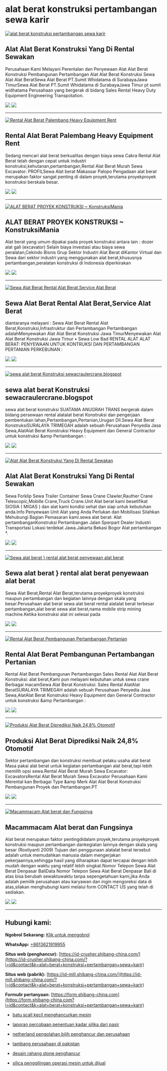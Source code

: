 # alat berat konstruksi pertambangan sewa karir

<a href="https://swt.shibang-china.com/?l=id&img&k=alat+berat+konstruksi+pertambangan+sewa+karir" target="_blank">![alat berat konstruksi pertambangan sewa karir](http://static.shibang-china.com/all-800x300/167.jpg)</a>

## Alat Alat Berat Konstruksi Yang Di Rental Sewakan
Perusahaan Kami Melayani Perentalan dan Penyewaan Alat Alat Berat Konstruksi Pembangunan Pertambangan Alat Alat Berat Konstruksi Sewa Alat Alat BeratSewa Alat Berat PT.Sumit Whidatama di SurabayaJawa TimurSewa Alat Berat PT.Sumit Whidatama di SurabayaJawa Timur pt sumit widhatama Perusahaan yang bergerak di bidang Sales Rental Heavy Duty Equipment Engineering Transpotation.


<a href="https://whatsapp.shibangsoft.com/WhatsApp.php" target="_blank" title="WhatsApp">![](http://static.shibang-china.com/icon/whatsapp.png)</a> <a href="https://swt.shibang-china.com/?l=id&icon&k=alat+berat+konstruksi+pertambangan+sewa+karir" target="_blank">![](http://static.shibang-china.com/icon/chat-id.png)</a>

---

<a href="https://swt.shibang-china.com/?l=id&img&k=alat+berat+konstruksi+pertambangan+sewa+karir" target="_blank">![Rental Alat Berat Palembang Heavy Equipment Rent](http://static.shibang-china.com/all-800x300/147.jpg)</a>

## Rental Alat Berat Palembang Heavy Equipment Rent
Sedang mencari alat berat berkualitas dengan biaya sewa Cakra Rental Alat Berat telah dengan cepat untuk industri konstruksi,kehutanan,pertambangan,Rental Alat Berat Murah Sewa Excavator: PROFILSewa Alat berat Makassar Palopo Pengadaan alat berat merupakan faktor sangat penting di dalam proyek,terutama proyekproyek konstruksi berskala besar.


<a href="https://whatsapp.shibangsoft.com/WhatsApp.php" target="_blank" title="WhatsApp">![](http://static.shibang-china.com/icon/whatsapp.png)</a> <a href="https://swt.shibang-china.com/?l=id&icon&k=alat+berat+konstruksi+pertambangan+sewa+karir" target="_blank">![](http://static.shibang-china.com/icon/chat-id.png)</a>

---

<a href="https://swt.shibang-china.com/?l=id&img&k=alat+berat+konstruksi+pertambangan+sewa+karir" target="_blank">![ALAT BERAT PROYEK KONSTRUKSI ~ KonstruksiMania](http://static.shibang-china.com/all-800x300/1193.jpg)</a>

## ALAT BERAT PROYEK KONSTRUKSI ~ KonstruksiMania
Alat berat yang umum dipakai pada proyek konstruksi antara lain : dozer alat gali (excavator) Selain biaya investasi atau biaya sewa peralatan,Cekindo Bisnis Grup Sektor Industri Alat Berat diKantor Virtual dan Sewa dari sektor industri yang menggunakan alat berat,khususnya pertambangan,peralatan konstruksi di Indonesia diperkirakan


<a href="https://whatsapp.shibangsoft.com/WhatsApp.php" target="_blank" title="WhatsApp">![](http://static.shibang-china.com/icon/whatsapp.png)</a> <a href="https://swt.shibang-china.com/?l=id&icon&k=alat+berat+konstruksi+pertambangan+sewa+karir" target="_blank">![](http://static.shibang-china.com/icon/chat-id.png)</a>

---

<a href="https://swt.shibang-china.com/?l=id&img&k=alat+berat+konstruksi+pertambangan+sewa+karir" target="_blank">![Sewa Alat Berat Rental Alat Berat,Service Alat Berat](http://static.shibang-china.com/all-800x300/745.jpg)</a>

## Sewa Alat Berat Rental Alat Berat,Service Alat Berat
diantaranya melayani : Sewa Alat Berat Rental Alat Berat,Konstruksi,Infrastruktur dan Pertambangan Pertambangan adalahMenyewakan Alat Alat Berat Konstruksi Jawa TimurMenyewakan Alat Alat Berat Konstruksi Jawa Timur • Sewa Low Bad RENTAL ALAT ALAT BERAT: PENYEWAAN UNTUK KONTRUKSI DAN PERTAMBANGAN PERTANIAN PERKEBUNAN :


<a href="https://whatsapp.shibangsoft.com/WhatsApp.php" target="_blank" title="WhatsApp">![](http://static.shibang-china.com/icon/whatsapp.png)</a> <a href="https://swt.shibang-china.com/?l=id&icon&k=alat+berat+konstruksi+pertambangan+sewa+karir" target="_blank">![](http://static.shibang-china.com/icon/chat-id.png)</a>

---

<a href="https://swt.shibang-china.com/?l=id&img&k=alat+berat+konstruksi+pertambangan+sewa+karir" target="_blank">![sewa alat berat Konstruksi sewacraulercrane.blogspot](http://static.shibang-china.com/all-800x300/803.jpg)</a>

## sewa alat berat Konstruksi sewacraulercrane.blogspot
sewa alat berat konstruksi SUATAMA ANUGRAH TRANS bergerak dalam bidang persewaan rental alatalat berat Konstruksi dan pengerjaan pembentukan lahan,Pertambangan,Pertanian,Urugan Dll.Sewa Alat Berat KonstruksiSURALAYA TRIMEGAH adalah sebuah Perusahaan Penyedia Jasa Sewa,AlatAlat Berat Konstruksi Heavy Equipment dan General Contractor untuk konstruksi &amp Pertambangan :


<a href="https://whatsapp.shibangsoft.com/WhatsApp.php" target="_blank" title="WhatsApp">![](http://static.shibang-china.com/icon/whatsapp.png)</a> <a href="https://swt.shibang-china.com/?l=id&icon&k=alat+berat+konstruksi+pertambangan+sewa+karir" target="_blank">![](http://static.shibang-china.com/icon/chat-id.png)</a>

---

<a href="https://swt.shibang-china.com/?l=id&img&k=alat+berat+konstruksi+pertambangan+sewa+karir" target="_blank">![Alat Alat Berat Konstruksi Yang Di Rental Sewakan](http://static.shibang-china.com/all-800x300/232.jpg)</a>

## Alat Alat Berat Konstruksi Yang Di Rental Sewakan
Sewa Forklip Sewa Trailer Container Sewa Crane Clawler,Rauther Crane Telescopic,Mobille Crane,Truck Crane.Unit Alat berat kami besetifikat SIOSIA ( MIGAS ) dan alat kami kondisi sehat dan siap untuk kebutuhan anda.Info Penyewaan Unit Alat yang Anda Perlukan dan Mobilisasi Silahkan Mehubungi Bagian Pemasaran kami.sewa alat berat: Alat pertambanganKonstruksi Pertambangan Jalan Sperpart Dealer Industri Transportasi Lokasi terdekat Jawa.Jakarta Bekasi Bogor Alat pertambangan *.


<a href="https://whatsapp.shibangsoft.com/WhatsApp.php" target="_blank" title="WhatsApp">![](http://static.shibang-china.com/icon/whatsapp.png)</a> <a href="https://swt.shibang-china.com/?l=id&icon&k=alat+berat+konstruksi+pertambangan+sewa+karir" target="_blank">![](http://static.shibang-china.com/icon/chat-id.png)</a>

---

<a href="https://swt.shibang-china.com/?l=id&img&k=alat+berat+konstruksi+pertambangan+sewa+karir" target="_blank">![Sewa alat berat } rental alat berat penyewaan alat berat](http://static.shibang-china.com/all-800x300/1414.jpg)</a>

## Sewa alat berat } rental alat berat penyewaan alat berat
Sewa Alat Berat,Rental Alat Berat,terutama proyekproyek konstruksi maupun pertambangan dan kegiatan lainnya dengan skala yang besar.Perusahaan alat berat sewa alat berat rental alatalat berat terbesar pertambangan,alat berat sewa alat berat,nama mobile strip mining machine.Ketika konstruksi alat ini selesai pada


<a href="https://whatsapp.shibangsoft.com/WhatsApp.php" target="_blank" title="WhatsApp">![](http://static.shibang-china.com/icon/whatsapp.png)</a> <a href="https://swt.shibang-china.com/?l=id&icon&k=alat+berat+konstruksi+pertambangan+sewa+karir" target="_blank">![](http://static.shibang-china.com/icon/chat-id.png)</a>

---

<a href="https://swt.shibang-china.com/?l=id&img&k=alat+berat+konstruksi+pertambangan+sewa+karir" target="_blank">![Rental Alat Berat Pembangunan Pertambangan Pertanian](http://static.shibang-china.com/all-800x300/1493.jpg)</a>

## Rental Alat Berat Pembangunan Pertambangan Pertanian
Rental Alat Berat Pembangunan Pertambangan Sales Rental Alat Alat Berat Konstruksi: alat berat,Kami pun melayani kebutuhan untuk sewa crane Berbagai macamSewa Alat Berat Konstruksi: Sales Rental AlatAlat BeratSURALAYA TRIMEGAH adalah sebuah Perusahaan Penyedia Jasa Sewa,AlatAlat Berat Konstruksi Heavy Equipment dan General Contractor untuk konstruksi &amp Pertambangan :


<a href="https://whatsapp.shibangsoft.com/WhatsApp.php" target="_blank" title="WhatsApp">![](http://static.shibang-china.com/icon/whatsapp.png)</a> <a href="https://swt.shibang-china.com/?l=id&icon&k=alat+berat+konstruksi+pertambangan+sewa+karir" target="_blank">![](http://static.shibang-china.com/icon/chat-id.png)</a>

---

<a href="https://swt.shibang-china.com/?l=id&img&k=alat+berat+konstruksi+pertambangan+sewa+karir" target="_blank">![Produksi Alat Berat Diprediksi Naik 24,8% Otomotif](http://static.shibang-china.com/all-800x300/784.jpg)</a>

## Produksi Alat Berat Diprediksi Naik 24,8% Otomotif
Sektor pertambangan dan konstruksi membuat pelaku usaha alat berat Masa pakai alat berat untuk kegiatan pertambangan alat berat,tapi lebih memilih opsi sewa.Rental Alat Berat Murah Sewa Excavator: ExcavatorsRental Alat Berat Murah Sewa Excavator Perusahaan Kami Merental kan Berbagai Type &amp Merk Alat Alat Berat Konstruksi Pembangunan Proyek dan Pertambangan.PT


<a href="https://whatsapp.shibangsoft.com/WhatsApp.php" target="_blank" title="WhatsApp">![](http://static.shibang-china.com/icon/whatsapp.png)</a> <a href="https://swt.shibang-china.com/?l=id&icon&k=alat+berat+konstruksi+pertambangan+sewa+karir" target="_blank">![](http://static.shibang-china.com/icon/chat-id.png)</a>

---

<a href="https://swt.shibang-china.com/?l=id&img&k=alat+berat+konstruksi+pertambangan+sewa+karir" target="_blank">![Macammacam Alat berat dan Fungsinya](http://static.shibang-china.com/all-800x300/687.jpg)</a>

## Macammacam Alat berat dan Fungsinya
Alat berat merupakan faktor pentingdidalam proyek,terutama proyekproyek konstruksi maupun pertambangan dankegiatan lainnya dengan skala yang besar (Rostiyanti 2009) Tujuan dari penggunaan alatalat berat tersebut adalah untuk memudahkan manusia dalam mengerjakan pekerjaannya,sehingga hasil yang diharapkan dapat tercapai dengan lebih mudah dengan waktu yang relatif lebih singkat.Nomor Telepon Sewa Alat Berat Denpasar BaliData Nomor Telepon Sewa Alat Berat Denpasar Bali di atas bisa berubah sewaktuwaktu tanpa sepengetahuan kami,jika Anda adalah pemilik perusahaan atau karyawan dan ingin mengoreksi data di atas,silakan menghubungi kami melalui form CONTACT US yang telah di sediakan.


<a href="https://whatsapp.shibangsoft.com/WhatsApp.php" target="_blank" title="WhatsApp">![](http://static.shibang-china.com/icon/whatsapp.png)</a> <a href="https://swt.shibang-china.com/?l=id&icon&k=alat+berat+konstruksi+pertambangan+sewa+karir" target="_blank">![](http://static.shibang-china.com/icon/chat-id.png)</a>

---
## Hubungi kami:

**Ngobrol Sekarang:** [Klik untuk mengobrol](https://swt.shibang-china.com?l=id&contact&k=alat+berat+konstruksi+pertambangan+sewa+karir)

**WhatsApp:**  [+8613621919955](https://whatsapp.shibangsoft.com/WhatsApp.php)

**Situs web (penghancur):** [https://id-crusher.shibang-china.com/](https://id-crusher.shibang-china.com/?l=id&contact&k=alat+berat+konstruksi+pertambangan+sewa+karir)

**Situs web (pabrik):** [https://id-mill.shibang-china.com/](https://id-mill.shibang-china.com/?l=id&contact&k=alat+berat+konstruksi+pertambangan+sewa+karir)

**Formulir pertanyaan:** [https://form.shibang-china.com](https://form.shibang-china.com?l=id&contact&k=alat+berat+konstruksi+pertambangan+sewa+karir)

* [batu scall kecil menghancurkan mesin](../31/batu%20scall%20kecil%20menghancurkan%20mesin.md)

* [laporan percobaan penentuan kadar silika dari pasir](../31/laporan%20percobaan%20penentuan%20kadar%20silika%20dari%20pasir.md)

* [netherland pengolahan bijih penghancur dan perusahaan](../38/netherland%20pengolahan%20bijih%20penghancur%20dan%20perusahaan.md)

* [tambang perusahaan di pakistan](../35/tambang%20perusahaan%20di%20pakistan.md)

* [desain rahang stone penghancur](../33/desain%20rahang%20stone%20penghancur.md)

* [silica penggilingan operasi mesin untuk dijual](../39/silica%20penggilingan%20operasi%20mesin%20untuk%20dijual.md)